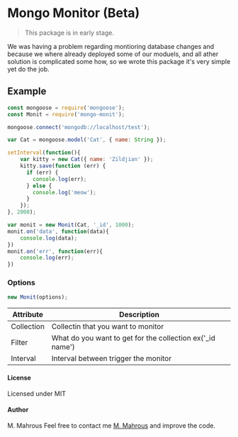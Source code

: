 # Mongo Monitor (Beta)
> This package is in early stage.

We was having a problem regarding montioring database changes and because we where already deployed some of our moduels, and all ather solution is complicated some how, so we wrote this package it's very simple yet do the job. 

## Example
```javascript
const mongoose = require('mongoose');
const Monit = require('mongo-monit');

mongoose.connect('mongodb://localhost/test');

var Cat = mongoose.model('Cat', { name: String });

setInterval(function(){
	var kitty = new Cat({ name: 'Zildjian' });
	kitty.save(function (err) {
	  if (err) {
	    console.log(err);
	  } else {
	    console.log('meow');
	  }
	});
}, 2000);

var monit = new Monit(Cat, '_id', 1000);
monit.on('data', function(data){
	console.log(data);
})
monit.on('err', function(err){
	console.log(err);
})
```

### Options 

```javascript
new Monit(options);
```

| Attribute | Description 		|
|-----------|-------------------|
| Collection | Collectin that you want to monitor |
| Filter | What do you want to get for the collection ex('_id name') |
| Interval | Interval between trigger the monitor | 


#### License
Licensed under MIT

#### Author
M. Mahrous
Feel free to contact me [M. Mahrous](mailto:m.mahrous@thed.io) and improve the code.
